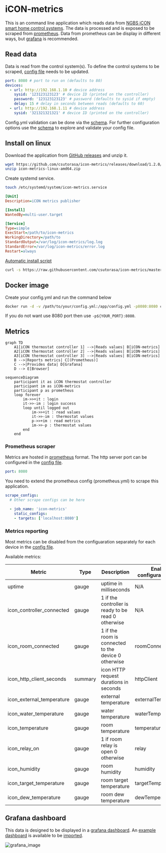 # iCON-metrics

This is an command line application which reads data from [NGBS iCON smart home control systems](https://www.ngbsh.hu/en/icon.html).
The data is processed and is exposed to be scraped from [prometheus](https://prometheus.io/).
Data from prometheus can be display in different ways, but [grafana](https://grafana.com/) is recommended.

## Read data

Data is read from the control system(s).
To define the control systems to be scraped, [config file](config.yml) needs to be updated.

```yaml
port: 8080 # port to run on (defaults to 80)
devices:
  - url: http://192.168.1.10 # device address
    sysid: '123123123123' # device ID (printed on the controller)
    password: '123123123123' # password (defaults to sysid if empty)
    delay: 15 # delay in seconds between reads (defaults to 60)
  - url: http://192.168.1.11 # device address
    sysid: '321321321321' # device ID (printed on the controller)
```

Config.yml validation can be done via the [schema](config.schema.json).
For further configuration options use the [schema](config.schema.json) to explore and validate your config file.

## Install on linux

Download the application from [GitHub releases](https://github.com/csutorasa/icon-metrics/releases) and unzip it.

```bash
wget https://github.com/csutorasa/icon-metrics/releases/download/1.2.0/icon-metrics-linux-amd64.zip
unzip icon-metrics-linux-amd64.zip
```

Create systemd service.

```bash
touch /etc/systemd/system/icon-metrics.service
```

```ini
[Unit]
Description=iCON metrics publisher

[Install]
WantedBy=multi-user.target

[Service]
Type=simple
ExecStart=/path/to/icon-metrics
WorkingDirectory=/path/to
StandardOutput=/var/log/icon-metrics/log.log
StandardError=/var/log/icon-metrics/error.log
Restart=always
```

[Automatic install script](linux_installer.sh)

```bash
curl -s https://raw.githubusercontent.com/csutorasa/icon-metrics/master/linux_installer.sh | sudo bash -s amd64
```

## Docker image

Create your config.yml and run the command below

```bash
docker run -d -v /path/to/your/config.yml:/app/config.yml -p8080:8080 csutorasa/icon-metrics:latest
```

If you do not want use 8080 port then use `-p${YOUR_PORT}:8080`.

## Metrics

```mermaid
graph TD
    A1[iCON thermostat controller 1] -->|Reads values| B[iCON-metrics]
    A2[iCON thermostat controller 2] -->|Reads values| B[iCON-metrics]
    A3[iCON thermostat controller 3] -->|Reads values| B[iCON-metrics]
    B -->|Reports metrics| C[(Prometheus)]
    C -->|Provides data| D[Grafana]
    D --> E[Browser]
```

```mermaid
sequenceDiagram
    participant it as iCON thermostat controller
    participant im as iCON-metrics
    participant p as prometheus
    loop forever
        im->>+it : login
        it->>-im : login success
        loop until logged out
            im->>+it : read values
            it->>-im : thermostat values
            p->>+im : read metrics
            im->>-p : thermostat values
        end
    end
```

### Prometheus scraper

Metrics are hosted in [prometheus](https://prometheus.io/) format.
The http server port can be configured in the [config file](config.yml).

```yaml
port: 8080
```

You need to extend the prometheus config (prometheus.yml) to scrape this application.

```yaml
scrape_configs:
  # Other scrape configs can be here

  - job_name: 'icon-metrics'
    static_configs:
    - targets: ['localhost:8080']
```

### Metrics reporting

Most metrics can be disabled from the configuaration separately for each device in the [config file](config.yml).

Available metrics:

| Metric                    | Type    | Description                                          | Enable configuration flag |
| ------------------------- | ------- | ---------------------------------------------------- | ------------------------- |
| uptime                    | gauge   | uptime in milliseconds                               | N/A                       |
| icon_controller_connected | gauge   | 1 if the controller is ready to be read 0 otherwise  | N/A                       |
| icon_room_connected       | gauge   | 1 if the room is connected to the device 0 otherwise | roomConnected             |
| icon_http_client_seconds  | summary | icon HTTP request durations in seconds               | httpClient                |
| icon_external_temperature | gauge   | external temperature                                 | externalTemperature       |
| icon_water_temperature    | gauge   | water temperature                                    | waterTemperature          |
| icon_temperature          | gauge   | room temperature                                     | temperature               |
| icon_relay_on             | gauge   | 1 if room relay is open 0 otherwise                  | relay                     |
| icon_humidity             | gauge   | room humidity                                        | humidity                  |
| icon_target_temperature   | gauge   | room target temperature                              | targetTemperature         |
| icon_dew_temperature      | gauge   | room dew temperature                                 | dewTemperature            |

## Grafana dashboard

This data is designed to be displayed in a [grafana dashboard](https://grafana.com/docs/grafana/latest/dashboards/).
An [example dashboard](grafana.json) is available to be [imported](https://grafana.com/docs/grafana/latest/dashboards/export-import/).

![grafana_image](https://user-images.githubusercontent.com/6968192/164945271-5c75cd29-55b0-4057-a737-3945aad95413.png)

